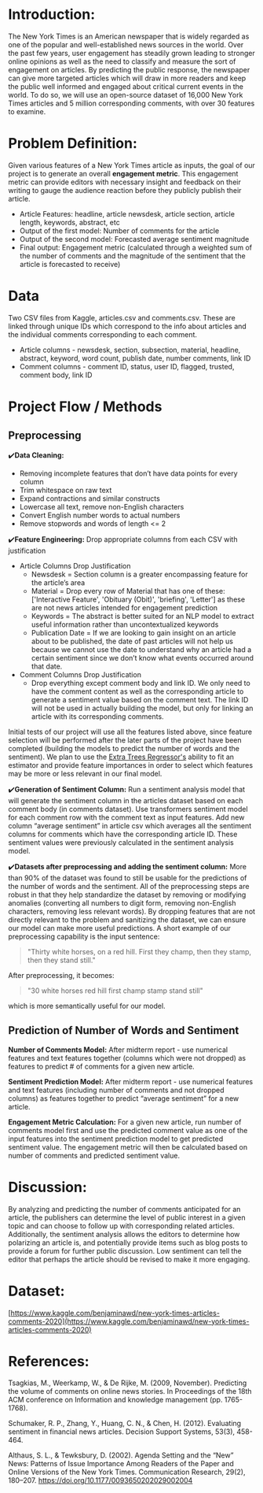 # Introduction:

The New York Times is an American newspaper that is widely regarded as one of the popular and well-established news sources in the world. Over the past few years, user engagement has steadily grown leading to stronger online opinions as well as the need to classify and measure the sort of engagement on articles. By predicting the public response, the newspaper can give more targeted articles which will draw in more readers and keep the public well informed and engaged about critical current events in the world. To do so, we will use an open-source dataset of 16,000 New York Times articles and 5 million corresponding comments, with over 30 features to examine. 

# Problem Definition:

Given various features of a New York Times article as inputs, the goal of our project is to generate an overall **engagement metric**. This engagement metric can provide editors with necessary insight and feedback on their writing to gauge the audience reaction before they publicly publish their article.

* Article Features: headline, article newsdesk, article section, article length, keywords, abstract, etc
* Output of the first model: Number of comments for the article 
* Output of the second model: Forecasted average sentiment magnitude
* Final output: Engagement metric (calculated through a weighted sum of the number of comments and the magnitude of the sentiment that the article is forecasted to receive)

# Data
Two CSV files from Kaggle, articles.csv and comments.csv. These are linked through unique IDs which correspond to the info about articles and the individual comments corresponding to each comment. 
* Article columns - newsdesk, section, subsection, material, headline, abstract, keyword, word count, publish date, number comments, link ID
* Comment columns - comment ID, status, user ID, flagged, trusted, comment body, link ID

# Project Flow / Methods
## Preprocessing

:heavy_check_mark:**Data Cleaning:**
* Removing incomplete features that don’t have data points for every column
* Trim whitespace on raw text
* Expand contractions and similar constructs 
* Lowercase all text, remove non-English characters 
* Convert English number words to actual numbers 
* Remove stopwords and words of length <= 2

:heavy_check_mark:**Feature Engineering:**
Drop appropriate columns from each CSV with justification
* Article Columns Drop Justification
  * Newsdesk = Section column is a greater encompassing feature for the article’s area
  * Material = Drop every row of Material that has one of these: ['Interactive Feature', 'Obituary (Obit)', 'briefing', 'Letter'] as these are not news articles intended for engagement prediction
  * Keywords = The abstract is better suited for an NLP model to extract useful information rather than uncontextualized keywords
  * Publication Date = If we are looking to gain insight on an article about to be published, the date of past articles will not help us because we cannot use the date to understand why an article had a certain sentiment since we don’t know what events occurred around that date.
* Comment Columns Drop Justification
  * Drop everything except comment body and link ID. We only need to have the comment content as well as the corresponding article to generate a sentiment value based on the comment text. The link ID will not be used in actually building the model, but only for linking an article with its corresponding comments.
  
Initial tests of our project will use all the features listed above, since feature selection will be performed after the later parts of the project have been completed (building the models to predict the number of words and the sentiment). We plan to use the [Extra Trees Regressor's](https://scikit-learn.org/stable/modules/generated/sklearn.ensemble.ExtraTreesRegressor.html) ability to fit an estimator and provide feature importances in order to select which features may be more or less relevant in our final model.    
  
:heavy_check_mark:**Generation of Sentiment Column:**
Run a sentiment analysis model that will generate the sentiment column in the articles dataset based on each comment body (in comments dataset). Use transformers sentiment model for each comment row with the comment text as input features. Add new column “average sentiment” in article csv which averages all the sentiment columns for comments which have the corresponding article ID. These sentiment values were previously calculated in the sentiment analysis model. 

:heavy_check_mark:**Datasets after preprocessing and adding the sentiment column:**
More than 90% of the dataset was found to still be usable for the predictions of the number of words and the sentiment. All of the preprocessing steps are robust in that they help standardize the dataset by removing or modifying anomalies (converting all numbers to digit form, removing non-English characters, removing less relevant words). By dropping features that are not directly relevant to the problem and sanitizing the dataset, we can ensure our model can make more useful predictions. A short example of our preprocessing capability is the input sentence:

> "Thirty white horses, on a red hill. First they champ, then they stamp, then they stand still."

After preprocessing, it becomes:

> "30 white horses red hill first champ stamp stand still"

which is more semantically useful for our model.



## Prediction of Number of Words and Sentiment ##
**Number of Comments Model:**
After midterm report - use numerical features and text features together (columns which were not dropped) as features to predict # of comments for a given new article. 

**Sentiment Prediction Model:**
After midterm report - use numerical features and text features (including number of comments and not dropped columns) as features together to predict “average sentiment” for a new article. 

**Engagement Metric Calculation:**
For a given new article, run number of comments model first and use the predicted comment value as one of the input features into the sentiment prediction model to get predicted sentiment value. The engagement metric will then be calculated based on number of comments and predicted sentiment value.


# Discussion:

By analyzing and predicting the number of comments anticipated for an article, the publishers can determine the level of public interest in a given topic and can choose to follow up with corresponding related articles. Additionally, the sentiment analysis allows  the editors to determine how polarizing an article is, and potentially provide items such as blog posts to provide a forum for further public discussion. Low sentiment can tell the editor that perhaps the article should be revised to make it more engaging.

# Dataset:

[https://www.kaggle.com/benjaminawd/new-york-times-articles-comments-2020](https://www.kaggle.com/benjaminawd/new-york-times-articles-comments-2020)

# References:

Tsagkias, M., Weerkamp, W., & De Rijke, M. (2009, November). Predicting the volume of comments on online news stories. In Proceedings of the 18th ACM conference on Information and knowledge management (pp. 1765-1768).

Schumaker, R. P., Zhang, Y., Huang, C. N., & Chen, H. (2012). Evaluating sentiment in financial news articles. Decision Support Systems, 53(3), 458-464.

Althaus, S. L., & Tewksbury, D. (2002). Agenda Setting and the “New” News: Patterns of Issue Importance Among Readers of the Paper and Online Versions of the New York Times. Communication Research, 29(2), 180–207. https://doi.org/10.1177/0093650202029002004
